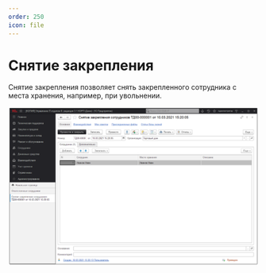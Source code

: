 ```yaml
---
order: 250
icon: file
---
```


# Снятие закрепления

Снятие закрепления позволяет снять закрепленного сотрудника с места хранения, например, при увольнении.

![01_СнятиеЗакрепления](static/01_СнятиеЗакрепления.png)

